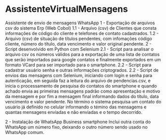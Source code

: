# AssistenteVirtualMensagens
Assistente de envio de mensagens WhatsApp
1 - Exportação de arquivos csv do sistema Erp (Web Cobol)
  1.1 - Arquivo (csv) de Clientes que consta informações de código do cliente e telefones de contato cadastrados.
  1.2 - Arquivo (csv) de situação de títulos pendentes, com infomações código cliente, número do título, data vencimento e valor original pendente.
2 - Script desenvolvido em Python com Selenium
  2.1 - Script para analisar o arquivo csv os números válidos para a exportação de uma lista de contatos que serão importados para google contatos e     finalmente exportados em um formato VCard para ser importado para o smartphone.
  2.2 - Script para cadastrar usuário senha e outras informações criptogrados.
  2.2 - Script de envios das mensagens com Selenium, iniciando com login e senha para autenticação, em seguida faz a leitura do arquivo de pendencias.csv, e inicia o processamento de pesquisa do contatos do smartphone e quando achado envia as primeiras mensagens padrão como apresentação e motivo da mensagem e por fim a mensagem final informando dados do título, data vencimento e valor pendente. No término o sistema pesquisa um contato do usuário já definido no celular informando o témino das mensagems e quantas mensagens enviadas e não enviadas e o tempo decorrido.
  
2 - Instalação de WhatsApp Business smartphone
  Inclui outra conta do WhatsApp um número fixo, deixando o outro número sendo usado no WhatsApp comum.
  

